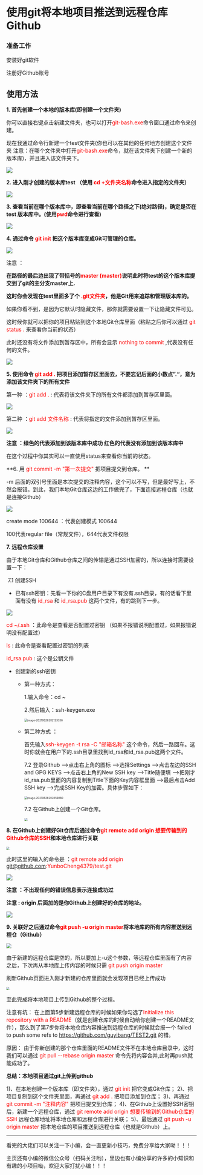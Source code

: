 # 使用git将本地项目推送到远程仓库Github

### 准备工作

安装好git软件

注册好Github账号

## 使用方法

**1. 首先创建一个本地的版本库(即创建一个文件夹)**

你可以直接右键点击新建文件夹，也可以打开<font color =  "red">git-bash.exe</font>命令窗口通过命令来创建。

现在我通过命令行新建一个test文件夹(你也可以在其他的任何地方创建这个文件夹 注意：在哪个文件夹中打开<font color =  "red">git-bash.exe</font>命令，就在该文件夹下创建一个新的版本库)，并且进入该文件夹下。

![](https://gitee.com/YunboCheng/imageBad/raw/master/image/20210626180937.png)

**2. 进入刚才创建的版本库test （使用 <font color = "red">cd +文件夹名称</font>命令进入指定的文件夹）**

![](https://gitee.com/YunboCheng/imageBad/raw/master/image/20210626181136.png)

**3. 查看当前在哪个版本库中，即查看当前在哪个路径之下(绝对路径)，确定是否在 test 版本库中。(使用<font color = "red">pwd</font>命令进行查看)**

![](https://gitee.com/YunboCheng/imageBad/raw/master/image/20210626181509.png)

**4.  通过命令 <font style = "color :#FF0000;backgroung-color:#CCCCFF; ">git init</font> 把这个版本库变成Git可管理的仓库。**

![](https://gitee.com/YunboCheng/imageBad/raw/master/image/20210626181730.png)

注意 ：

**在路径的最后边出现了带括号的<font color = "red">master (master)</font>说明此时将test的这个版本库提交到了git的主分支master上.**

**这时你会发现在test里面多了个 <font  color="red">.git文件夹</font>，他是Git用来追踪和管理版本库的。**



如果你看不到，是因为它默认时隐藏文件，那你就需要设置一下让隐藏文件可见。

这时候你就可以把你的项目粘贴到这个本地Git仓库里面（粘贴之后你可以通过 <font color = "red"> git status .</font> 来查看你当前的状态）

此时还没有将文件添加到暂存区中，所有会显示 <font color = "red">nothing to commit</font> ,代表没有任何的文件。

![](https://gitee.com/YunboCheng/imageBad/raw/master/image/20210626190304.png)

**5. 使用命令 <font color = "red">git add .</font> 把项目添加暂存区里面去，不要忘记后面的小数点”.“，意为添加该文件夹下的所有文件**

第一种 ：<font color = "red">git add .</font>  : 代表将该文件夹下的所有文件都添加到暂存区里面。

![](https://gitee.com/YunboCheng/imageBad/raw/master/image/20210626192210.png)

第二种 ：<font color = "red">git add 文件名称</font> : 代表将指定的文件添加到暂存区里面。

![](https://gitee.com/YunboCheng/imageBad/raw/master/image/20210626192100.png)

**注意 ：绿色的代表添加到该版本库中成功  红色的代表没有添加到该版本库中** 

在这个过程中你其实可以一直使用status来查看你当前的状态。

**6.  用  <font color = "red">git commit -m "第一次提交"</font>  把项目提交到仓库。 **

-m 后面的双引号里面是本次提交的注释内容，这个可以不写，但是最好写上，不然会报错。到此，我们本地Git仓库这边的工作做完了，下面连接远程仓库（也就是连接Github）

![](https://gitee.com/YunboCheng/imageBad/raw/master/image/20210626195103.png)

 create mode 100644 ：代表创建模式 100644

100代表regular file（常规文件），644代表文件权限

**7. 远程仓库设置**

由于本地Git仓库和Github仓库之间的传输是通过SSH加密的，所以连接时需要设置一下：

​	7.1 	创建SSH

- 已有ssh密钥：先看一下你的C盘用户目录下有没有.ssh目录，有的话看下里面有没有  <font color = "red">id_rsa</font>  和  <font color = "red">id_rsa.pub</font>  这两个文件，有的跳到下一步。

![](https://gitee.com/YunboCheng/imageBad/raw/master/image/20210626200855.png)

<font color = "red">cd ~/.ssh</font> ：此命令是查看是否配置过密钥 （如果不报错说明配置过，如果报错说明没有配置过） 

<font color = "red">ls</font> : 此命令是查看配置过密钥的列表

<font color = "red">id_rsa.pub</font> : 这个是公钥文件

- 创建新的ssh密钥

  - 第一种方式：

    1.输入命令：cd ~

    2.然后输入：ssh-keygen.exe

    <img src="https://gitee.com/YunboCheng/imageBad/raw/master/image/20210710084534.png" alt="image-20210626202123336" style="zoom:50%;" />

  - 第二种方式 ：

    首先输入<font color = "red">ssh-keygen -t rsa -C "邮箱名称"</font> 这个命令，然后一路回车。这时你就会在用户下的.ssh目录里找到id_rsa和id_rsa.pub这两个文件。

    

    7.2 	登录Github —>点击右上角的图标 —>选择Settings —>点击左边的SSH and GPG KEYS —>点击右上角的New SSH key —>Title随便填 —>把刚才id_rsa.pub里面的内容复制到Title下面的Key内容框里面 —>最后点击Add SSH key —>完成SSH Key的加密。具体步骤如下：

    <img src="https://gitee.com/YunboCheng/imageBad/raw/master/image/20210710084623.png" alt="image-20210626202859880" style="zoom:50%;" />

    7.2	在Github上创建一个Git仓库。

    <img src="https://gitee.com/YunboCheng/imageBad/raw/master/image/20210626203013.png" style="zoom:50%;" />



**8. 在Github上创建好Git仓库后通过命令<font color = "red">git remote add origin 想要传输到的Github仓库的SSH</font>和本地仓库进行关联**

<img src="https://gitee.com/YunboCheng/imageBad/raw/master/image/20210626212509.png" style="zoom:50%;" />

此时这里的输入的命令是 ：<font color = "red">git remote add origin git@github.com:YunboCheng4379/test.git</font>

![](https://gitee.com/YunboCheng/imageBad/raw/master/image/20210626213210.png)

**注意 ：不出现任何的错误信息表示连接成功过**

**注意 :  origin 后面加的是你Github上创建好的仓库的地址。**

![](https://gitee.com/YunboCheng/imageBad/raw/master/image/20210626212746.png)

**9. 关联好之后通过命令<font color = "red">git push -u origin master</font>将本地库的所有内容推送到远程仓（Github）**

<img src="https://gitee.com/YunboCheng/imageBad/raw/master/image/20210626213325.png" style="zoom:80%;" />

由于新建的远程仓库是空的，所以要加上-u这个参数，等远程仓库里面有了内容之后，下次再从本地库上传内容的时候只需 <font color = "red">git push origin master</font>

刷新Github页面进入刚才新建的仓库里面就会发现项目已经上传成功

<img src="https://gitee.com/YunboCheng/imageBad/raw/master/image/20210626213442.png" style="zoom:50%;" />



至此完成将本地项目上传到Github的整个过程。

注意有坑： 在上面第5步新建远程仓库的时候如果你勾选了<font color = "red">Initialize this repository with a README</font>（就是创建仓库的时候自动给你创建一个README文件），那么到了第7步你将本地仓库内容推送到远程仓库的时候就会报一个 failed to push some refs to https://github.com/guyibang/TEST2.git 的错。

原因： 由于你新创建的那个仓库里面的README文件不在本地仓库目录中，这时我们可以通过 <font color = "red">git pull --rebase origin master</font> 命令先将内容合并,此时再push就能成功了。

**总结：本地项目通过git上传到github**

1)、在本地创建一个版本库（即文件夹），通过 <font color = "red">git init</font> 把它变成Git仓库；
2)、把项目复制到这个文件夹里面，再通过 <font color = "red">git add .</font> 把项目添加到仓库；
3)、再通过  <font color = "red">git commit -m "注释内容"</font> 把项目提交到仓库；
4)、在Github上设置好SSH密钥后，新建一个远程仓库，通过  <font color = "red">git remote add origin 想要传输到的Github仓库的SSH</font>  远程仓库地址将本地仓库和远程仓库进行关联；
5)、最后通过  <font color = "red">git push -u origin master</font>  把本地仓库的项目推送到远程仓库（也就是Github）上。

------

看完的大佬们可以关注一下小编，会一直更新小技巧，免费分享给大家呦！！！

主页还有小编的微信公众号（扫码关注哟），里边也有小编分享的许多的小知识和有趣的小项目呦，欢迎大家打扰小编！！！







